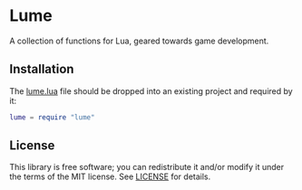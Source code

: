 # Lume


A collection of functions for Lua, geared towards game development.


## Installation

The [lume.lua](lume.lua?raw=1) file should be dropped into an existing project
and required by it:

```lua
lume = require "lume"
```


## License

This library is free software; you can redistribute it and/or modify it under
the terms of the MIT license. See [LICENSE](LICENSE) for details.
